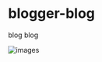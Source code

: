 # blogger-blog
blog blog 

![images](https://github.com/The-Parth/blogger-blog/assets/119214856/4c7f64b2-b1ba-4e3e-a469-07ac4f373cb3)
